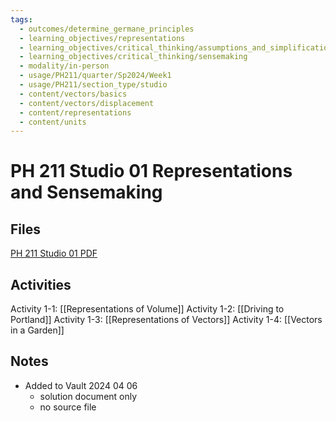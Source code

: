 ```yaml
---
tags:
  - outcomes/determine_germane_principles
  - learning_objectives/representations
  - learning_objectives/critical_thinking/assumptions_and_simplifications
  - learning_objectives/critical_thinking/sensemaking
  - modality/in-person
  - usage/PH211/quarter/Sp2024/Week1
  - usage/PH211/section_type/studio
  - content/vectors/basics
  - content/vectors/displacement
  - content/representations
  - content/units
---
```

# PH 211 Studio 01 Representations and Sensemaking
## Files
[PH 211 Studio 01 PDF](./PH211_ST_01_Representations_and_Sensemaking_240405_234957.pdf)
## Activities
Activity 1-1: [[Representations of Volume]]
Activity 1-2: [[Driving to Portland]]
Activity 1-3: [[Representations of Vectors]]
Activity 1-4: [[Vectors in a Garden]]
## Notes
* Added to Vault 2024 04 06
	* solution document only
	* no source file